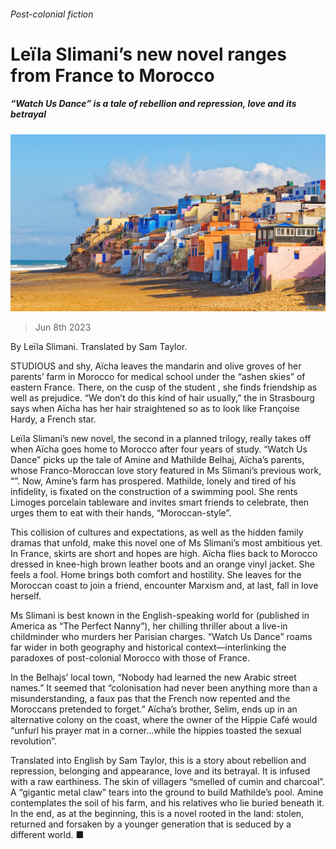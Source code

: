 ###### Post-colonial fiction

# Leïla Slimani’s new novel ranges from France to Morocco 

##### “Watch Us Dance” is a tale of rebellion and repression, love and its betrayal 

![image](images/20230610_CUP003.jpg) 

> Jun 8th 2023 

By Leïla Slimani. Translated by Sam Taylor. 

STUDIOUS and shy, Aïcha leaves the mandarin and olive groves of her parents’ farm in Morocco for medical school under the “ashen skies” of eastern France. There, on the cusp of the student , she finds friendship as well as prejudice. “We don’t do this kind of hair usually,” the  in Strasbourg says when Aïcha has her hair straightened so as to look like Françoise Hardy, a French star. 

Leïla Slimani’s new novel, the second in a planned trilogy, really takes off when Aïcha goes home to Morocco after four years of study. “Watch Us Dance” picks up the tale of Amine and Mathilde Belhaj, Aïcha’s parents, whose Franco-Moroccan love story featured in Ms Slimani’s previous work, “”. Now, Amine’s farm has prospered. Mathilde, lonely and tired of his infidelity, is fixated on the construction of a swimming pool. She rents Limoges porcelain tableware and invites smart friends to celebrate, then urges them to eat with their hands, “Moroccan-style”.

This collision of cultures and expectations, as well as the hidden family dramas that unfold, make this novel one of Ms Slimani’s most ambitious yet. In France, skirts are short and hopes are high. Aïcha flies back to Morocco dressed in knee-high brown leather boots and an orange vinyl jacket. She feels a fool. Home brings both comfort and hostility. She leaves for the Moroccan coast to join a friend, encounter Marxism and, at last, fall in love herself. 

Ms Slimani is best known in the English-speaking world for  (published in America as “The Perfect Nanny”), her chilling thriller about a live-in childminder who murders her Parisian charges. “Watch Us Dance” roams far wider in both geography and historical context—interlinking the paradoxes of post-colonial Morocco with those of  France. 

In the Belhajs’ local town, “Nobody had learned the new Arabic street names.” It seemed that “colonisation had never been anything more than a misunderstanding, a faux pas that the French now repented and the Moroccans pretended to forget.” Aïcha’s brother, Selim, ends up in an alternative colony on the coast, where the owner of the Hippie Café would “unfurl his prayer mat in a corner…while the hippies toasted the sexual revolution”.

Translated into English by Sam Taylor, this is a story about rebellion and repression, belonging and appearance, love and its betrayal. It is infused with a raw earthiness. The skin of villagers “smelled of cumin and charcoal”. A “gigantic metal claw” tears into the ground to build Mathilde’s pool. Amine contemplates the soil of his farm, and his relatives who lie buried beneath it. In the end, as at the beginning, this is a novel rooted in the land: stolen, returned and forsaken by a younger generation that is seduced by a different world. ■


